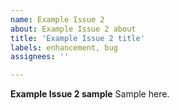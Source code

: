 ```yaml
---
name: Example Issue 2
about: Example Issue 2 about
title: 'Example Issue 2 title'
labels: enhancement, bug
assignees: ''

---
```


**Example Issue 2 sample**
Sample here.
